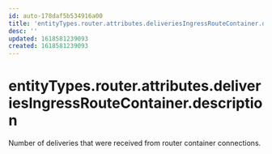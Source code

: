 ```yaml
---
id: auto-178daf5b534916a00
title: 'entityTypes.router.attributes.deliveriesIngressRouteContainer.description'
desc: ''
updated: 1618581239093
created: 1618581239093
---
```

# entityTypes.router.attributes.deliveriesIngressRouteContainer.description

Number of deliveries that were received from router container connections.